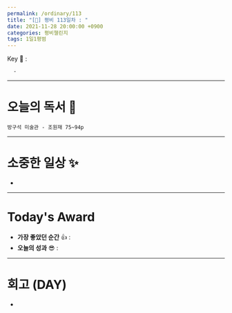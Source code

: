 ```yaml
---
permalink: /ordinary/113
title: "[🙏] 평비 113일차 : "
date: 2021-11-28 20:00:00 +0900
categories: 평비챌린지
tags: 1일1평범
---
```

Key 🔑 : 
```
  - 
```

---
# 오늘의 독서 📕
`방구석 미술관 - 조원재 75~94p`  


---
# 소중한 일상 ✨
- 

---
# Today's Award
- **가장 좋았던 순간** 👍 : 
- **오늘의 성과** 😎 : 

---
# 회고 (DAY)
- 